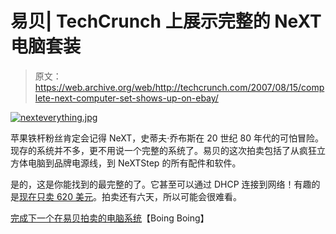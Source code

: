 # 易贝| TechCrunch 上展示完整的 NeXT 电脑套装

> 原文：<https://web.archive.org/web/http://techcrunch.com/2007/08/15/complete-next-computer-set-shows-up-on-ebay/>

[![nexteverything.jpg](img/26cd27e202b17cf0dfee022ac23f22d3.png)](https://web.archive.org/web/20151110170119/http://old.crunchgear.com/wp-content/uploads/nexteverything.jpg "nexteverything.jpg")

苹果铁杆粉丝肯定会记得 NeXT，史蒂夫·乔布斯在 20 世纪 80 年代的可怕冒险。现存的系统并不多，更不用说一个完整的系统了。易贝的这次拍卖包括了从疯狂立方体电脑到品牌电源线，到 NeXTStep 的所有配件和软件。

是的，这是你能找到的最完整的了。它甚至可以通过 DHCP 连接到网络！有趣的是[现在只卖 620 美元](https://web.archive.org/web/20151110170119/http://cgi.ebay.com/ws/eBayISAPI.dll?ViewItem&item=130143764773)。拍卖还有六天，所以可能会很难看。

[完成下一个在易贝拍卖的电脑系统](https://web.archive.org/web/20151110170119/http://www.boingboing.net/2007/08/14/complete_next_comput.html)【Boing Boing】